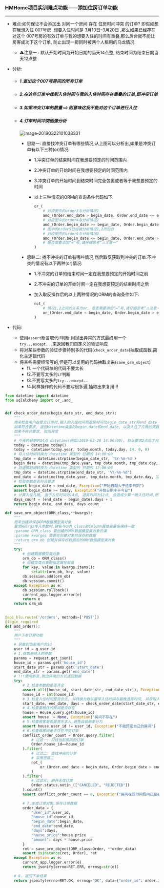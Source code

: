 ### HMHome项目实训难点功能——添加住房订单功能

----

- 难点:如何保证不会添加出 对同一个房间 存在 住房时间冲突 的订单? 即假如想在我想入住 007号房 ,想要入住时间是 3月10日–3月20日 ,那么如果已经存在对这个 007号房的有效订单与我的想要入住的时间有重叠,那么后台就不能让房客成功下这个订单, 防止出现一房同时被两个人租用的乌龙情况.

  - ⚠️注意一 :  默认开始时间为开始日期的当天14点整, 结束时间为结束日期当天12点整

- 分析:

  - ##### 1.查出这个007号房间的所有订单

  - ##### 2.在这些订单中找到入住时间与我的入住时间存在重叠的订单,即冲突订单

  - ##### 3.如果冲突订单的数量 `>0` 则意味这我不能对这个订单进行入住

  - ##### 4.订单时间冲突图像分析

    ![image-20190322101038331](/Users/wzy/Documents/PythonCode/aboutPython/media/HMHome/image-20190320174804344.png)

    - 思路一: 直接找冲突订单有哪些情况,从上图可以分析出,如果是冲突订单有以下三种(or)情况:

      - 1.冲突订单的结束时间在我想要预定的时间范围内

      - 2.冲突订单的开始时间在我想要预定的时间范围内

      - 3.冲突订单的开始时间到结束时间完全包裹或者等于我想要预定的时间

      - 以上三种情况的ORM的查询条件代码如下:

        ```python
        or_(
            # 对应图中的order3与分析情况1
        	and_(Order.end_date > begin_date, Order.end_date <= end_date),
            # 对应图中的order4与分析情况2
            and_(Order.begin_date >= begin_date, Order.begin_date < end_date),
            # 图中的order5已经被分析情况1,2所包含
            # 对应图中的order6与分析情况3 
            and_(Order.begin_date <= begin_date, Order.end_date >= end_date)
            # 是否需要添加“=”号,请仔细思考“⚠️注意一”
        )
        ```

    - 思路二: 找不冲突的订单有哪些情况,然后取反获取到冲突的订单.不冲突的情况有以下两种(or)情况:

      - 1.不冲突的订单的结束时间一定在我想要预定的开始时间之前

      - 2.不冲突的订单的开始时间一定在我想要预定的结束时间之后

      - 加入取反操作后的以上两种情况的ORM的查询条件如下:

        ```python
        not_(
            # 情况1,2之间的关系为or, 是否需要添加“=”号,请仔细思考“⚠️注意一”
        	or_(Order.end_date < begin_date, Order.begin_date > end_date)
        )
        ```

- 代码:

  - 使用`assert`断言取代if判断,用抛出异常的方式最终用一个`try...except...`来返回我们自定义的验证响应
  - 将对某些参数的验证步骤特别多的代码(`check_order_date`)抽取成函数,简化主逻辑代码
  - 将某些需要经常写的,但是可以复用的代码抽取出来(`save_orm_object`)
    - !1. 一个代码块的代码不要太长
    - !2.不要写太多的`if`判断
    - !3.不要写太多的`try...except..`
    - !4.同样操作的代码不要写很多遍,抽取出来复用!!!

```python
from datetime import datetime
from sqlalchemy import or_,and_


def check_order_date(begin_date_str, end_date_str):
    """
    用来检查用户在提交订单时,输入的入住时间和退房时间(begin_date_str和end_date_str)是否符合要求
    如果符合要求, 返回datetime类型的begin_date和end_date, 以及入住了几晚的天数统计 days_count
    如果不符合要求, 抛出异常
    """
    # 今天的日期的14点 datetime(例如:2019-03-20 14:00:00), 默认要求2点后才允许入住
    today = datetime.today()
    today = datetime(today.year, today.month, today.day, 14, 0, 0)
    # 将入住时间转换为 datetime 类型的 日期的 14:00:00
    tmp_date = datetime.strptime(begin_date_str, '%Y-%m-%d')
    begin_date = datetime(tmp_date.year, tmp_date.month, tmp_date.day, 14, 0, 0) 
    # 将退房时间转换为 datetime 类型的 日期的 12:00:00
    tmp_date = datetime.strptime(end_date_str, '%Y-%m-%d')
    end_date = datetime(tmp_date.year, tmp_date.month, tmp_date.day, 12, 0, 0)
    # 检验参数是否符合要求
    assert begin_date < end_date, Exception("开始日期大于结束日期")
    assert begin_date >= today, Exception("开始日期小于今日")
    # 计算入住几晚, 由于入住时间为14点, 退房时间为12点, 会造成少算一晚入住时间,所以+1
    days_count = (end_date - begin_date).days + 1
    return begin_date, end_date, days_count

def save_orm_object(ORM_class,**kwargs):
    """
    用来创建并保存ORM数据模型类对象
    要求kwargs传入参数时,键名与ORM_class的Column属性变量名保持一致
    :parame ORM_class 要创建的ORM数据模型类对象的类
    :parame kwarges 需要在创建对象时保存的数据
    :return orm_ob 创建并保存好数据后的ORM数据模型类对象
    """
    try:
        # 创建数据模型类对象
        orm_ob = ORM_class()
        # 给模型类对象的指定属性赋值
        for key, value in kwargs.items():
            setattr(orm_ob, key, value) 
        db.session.add(orm_ob)
        db.session.commit()
    except Exception as e:
        db.session.rollback()
        current_app.logger.error(e)
        return e
    return orm_ob
    
        
@api_blu.route('/orders', methods=['POST'])
@login_required
def add_order():
	"""
  	用户下单订房功能
    """
    # 获取到当前用户的id
    user_id = g.user_id
    # 1.获取到传入的参数
    params = request.get_json()
    house_id = params.get('house_id')
    start_date_str = params.get('start_date')
    end_date_str = params.get('end_date')
    # !!!使用断言,抛出异常的方式返回数据
    try:
        # 2.检查参数的是否齐全
        assert all([house_id, start_date_str, end_date_str]), Exception("参数错误")
        house_id = int(house_id)
    	# 3.检查入住时间是否合法, 并转换为默认最早入住时间与最晚退房时间, 并获取入住天数统计
        start_date, end_date, days = check_order_date(start_date_str, end_date_str)
    	# 4.检查要租住的房间是否存在
        house = House.query.get(house_id)
        assert house != None, Exception("房间不存在")
    	# 5.检查房客是否是房东本人,避免自我刷单行为
        assert house.user_id != user_id, Exception("不能预定自己的房间")
        # 6.检查改房间是否存在冲突订单
        conflict_order_count = Order.query.filter(
            # 过滤一: 只找当前房间的订单
            Order.house_id==house_id
        ).filter(
            # 过滤二: 查找冲突的订单
            # 采用思路二
            not_(
                or_(Order.end_date < begin_date, Order.begin_date > end_date)
            )		
        ).filter(
            # 过滤三: 避开无效订单
            Order.status.notin_(["CANCELED", "REJECTED"])
        ).count()
        assert conflict_order_count == 0, Exception("房间在该时间段内已经被预定")
        
        # 7.生成订单对象,保存订单数据
        order_data = {
            "user_id":user_id,
            "house_id":house_id,
            "begin_date":begin_date,
            "end_date":end_date,
            "days":days,
            "house_price":house.price
            "amount": days * house.price
        }
        ret = save_orm_object(ORM_class=Order, **order_data)
        assert isinstance(ret, Order), ret
    except Exception as e:
        current_app.logger.error(e)
        return jsonify(errno=RET.ERR, errmsg=str(e))
 
    # 8. 返回下单结果
    return jsonify(errno=RET.OK, errmsg="OK", data={"order_id": order.id})

```

